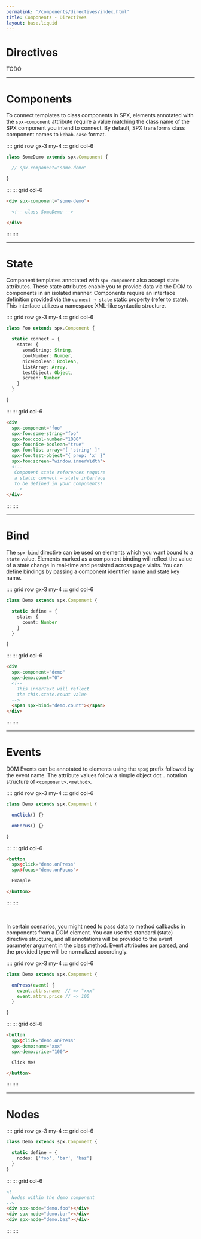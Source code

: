 ```yaml
---
permalink: '/components/directives/index.html'
title: Components - Directives
layout: base.liquid
---
```


# Directives

TODO

---

# Components

To connect templates to class components in SPX, elements annotated with the `spx-component` attribute require a value matching the class name of the SPX component you intend to connect. By default, SPX transforms class component names to `kebab-case` format.

:::: grid row gx-3 my-4
::: grid col-6

<!--prettier-ignore-->
```ts
class SomeDemo extends spx.Component {

  // spx-component="some-demo"

}
```

:::
::: grid col-6

<!--prettier-ignore-->
```html
<div spx-component="some-demo">

  <!-- class SomeDemo -->

</div>
```

:::
::::

---

# State

Component templates annotated with `spx-component` also accept state attributes. These state attributes enable you to provide data via the DOM to components in an isolated manner. Components require an interface definition provided via the `connect → state` static property (refer to [state](/components/state)). This interface utilizes a namespace XML-like syntactic structure.

:::: grid row gx-3 my-4
::: grid col-6

<!--prettier-ignore-->
```ts
class Foo extends spx.Component {

  static connect = {
    state: {
      someString: String,
      coolNumber: Number,
      niceBoolean: Boolean,
      listArray: Array,
      testObject: Object,
      screen: Number
    }
  }

}
```

:::
::: grid col-6

<!--prettier-ignore-->
```html
<div
  spx-component="foo"
  spx-foo:some-string="foo"
  spx-foo:cool-number="1000"
  spx-foo:nice-boolean="true"
  spx-foo:list-array="[ 'string' ]"
  spx-foo:test-object="{ prop: 'x' }"
  spx-foo:screen="window.innerWidth">
  <!--
   Component state references require
   a static connect → state interface
   to be defined in your components!
   -->
</div>
```

:::
::::

---

# Bind

The `spx-bind` directive can be used on elements which you want bound to a `state` value. Elements marked as a component binding will reflect the value of a state change in real-time and persisted across page visits. You can define bindings by passing a component identifier name and state key name.

:::: grid row gx-3 my-4
::: grid col-6

<!--prettier-ignore-->
```ts
class Demo extends spx.Component {

  static define = {
    state: {
      count: Number
    }
  }

}
```

:::
::: grid col-6

<!--prettier-ignore-->
```html
<div
  spx-component="demo"
  spx-demo:count="0">
  <!--
    This innerText will reflect
    the this.state.count value
  -->
  <span spx-bind="demo.count"></span>
</div>
```

:::
::::

---

# Events

DOM Events can be annotated to elements using the `spx@` prefix followed by the event name. The attribute values follow a simple object dot `.` notation structure of `<component>.<method>`.

:::: grid row gx-3 my-4
::: grid col-6

<!--prettier-ignore-->
```ts
class Demo extends spx.Component {

  onClick() {}

  onFocus() {}

}
```

:::
::: grid col-6

<!--prettier-ignore-->
```html
<button
  spx@click="demo.onPress"
  spx@focus="demo.onFocus">

  Example

</button>
```

:::
::::

<br>

In certain scenarios, you might need to pass data to method callbacks in components from a DOM element. You can use the standard (state) directive structure, and all annotations will be provided to the event parameter argument in the class method. Event attributes are parsed, and the provided type will be normalized accordingly.

:::: grid row gx-3 my-4
::: grid col-6

<!--prettier-ignore-->
```ts
class Demo extends spx.Component {

  onPress(event) {
    event.attrs.name  // => "xxx"
    event.attrs.price // => 100
  }

}
```

:::
::: grid col-6

<!--prettier-ignore-->
```html
<button
  spx@click="demo.onPress"
  spx-demo:name="xxx"
  spx-demo:price="100">

  Click Me!

</button>
```

:::
::::

---

# Nodes

:::: grid row gx-3 my-4
::: grid col-6

<!--prettier-ignore-->
```ts
class Demo extends spx.Component {

  static define = {
    nodes: ['foo', 'bar', 'baz']
  }
}
```

:::
::: grid col-6

<!--prettier-ignore-->
```html
<!--
  Nodes within the demo component
-->
<div spx-node="demo.foo"></div>
<div spx-node="demo.bar"></div>
<div spx-node="demo.baz"></div>
```

:::
::::

